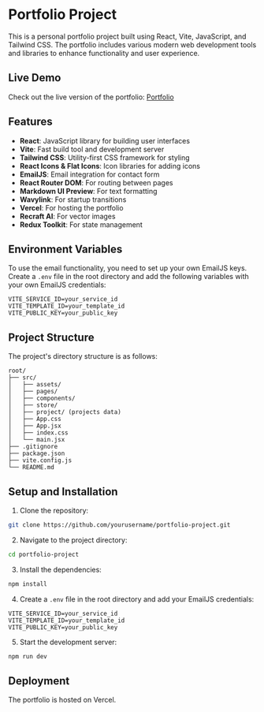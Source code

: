# Portfolio Project

This is a personal portfolio project built using React, Vite, JavaScript, and Tailwind CSS. The portfolio includes various modern web development tools and libraries to enhance functionality and user experience.

## Live Demo

Check out the live version of the portfolio: [ Portfolio](https://muhammadabdullahwaqar.vercel.app/)

## Features

- **React**: JavaScript library for building user interfaces
- **Vite**: Fast build tool and development server
- **Tailwind CSS**: Utility-first CSS framework for styling
- **React Icons & Flat Icons**: Icon libraries for adding icons
- **EmailJS**: Email integration for contact form
- **React Router DOM**: For routing between pages
- **Markdown UI Preview**: For text formatting
- **Wavylink**: For startup transitions
- **Vercel**: For hosting the portfolio
- **Recraft AI**: For vector images
- **Redux Toolkit**: For state management

## Environment Variables

To use the email functionality, you need to set up your own EmailJS keys. Create a `.env` file in the root directory and add the following variables with your own EmailJS credentials:

```env
VITE_SERVICE_ID=your_service_id
VITE_TEMPLATE_ID=your_template_id
VITE_PUBLIC_KEY=your_public_key
```

## Project Structure

The project's directory structure is as follows:

```
root/
├── src/
│   ├── assets/
│   ├── pages/
│   ├── components/
│   ├── store/
│   ├── project/ (projects data)
│   ├── App.css
│   ├── App.jsx
│   ├── index.css
│   └── main.jsx
├── .gitignore
├── package.json
├── vite.config.js
└── README.md
```

## Setup and Installation

1. Clone the repository:

```bash
git clone https://github.com/yourusername/portfolio-project.git
```

2. Navigate to the project directory:

```bash
cd portfolio-project
```

3. Install the dependencies:

```bash
npm install
```

4. Create a `.env` file in the root directory and add your EmailJS credentials:

```env
VITE_SERVICE_ID=your_service_id
VITE_TEMPLATE_ID=your_template_id
VITE_PUBLIC_KEY=your_public_key
```

5. Start the development server:

```bash
npm run dev
```

## Deployment

The portfolio is hosted on Vercel.
